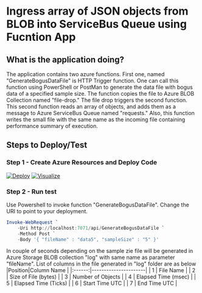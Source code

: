 # Ingress array of JSON objects from BLOB into ServiceBus Queue using Fucntion App

## What is the application doing?
The application contains two azure functions. First one, named "GenerateBogusDataFile" is HTTP Trigger function. One can call this function using PowerShell or PostMan to generate the data file with bogus data of a specified sample size. The function copies the file to Azure BLOB Collection named "file-drop." The file drop triggers the second function. This second function reads an array of objects, and adds them as a message to Azure ServiceBus Queue named "requests." Also, this function writes the small file with the same name as the incoming file containing performance summary of execution.

## Steps to Deploy/Test

### Step 1 - Create Azure Resources and Deploy Code

[![Deploy](http://azuredeploy.net/deploybutton.png)](https://portal.azure.com/#create/Microsoft.Template/uri/https%3A%2F%2Fraw.githubusercontent.com%2Fnvmathure%2FIngressJsonIntoServiceBus%2Fmaster%2Fazuredeploy.json) [![Visualize](http://armviz.io/visualizebutton.png)](http://armviz.io/#/?load=https://raw.githubusercontent.com/nvmathure/IngressJsonIntoServiceBus/master/azuredeploy.json)

### Step 2 - Run test
Use Powershell to invoke function "GenerateBogusDataFile". Change the URI to point to your deployment.
``` PowerShell
Invoke-WebRequest `
    -Uri http://localhost:7071/api/GenerateBogusDataFile `
    -Method Post `
    -Body '{ "fileName" : "data5", "sampleSize" : "5" }'
```
In couple of seconds depending on the sample zie file will be generated in Azure Storage BLOB collection "log" with same name as parameter "fileName". List of columns in the file generated in "log" folder are as below
|Position|Column Name           |
|:------:|----------------------|
| 1      | File Name            | 
| 2      | Size of File (bytes) |
| 3      | Number of Objects    |
| 4      | Elapsed Time (msec)  |
| 5      | Elapsed Time (Ticks) |
| 6      | Start Time UTC       |
| 7      | End Time UTC         |
